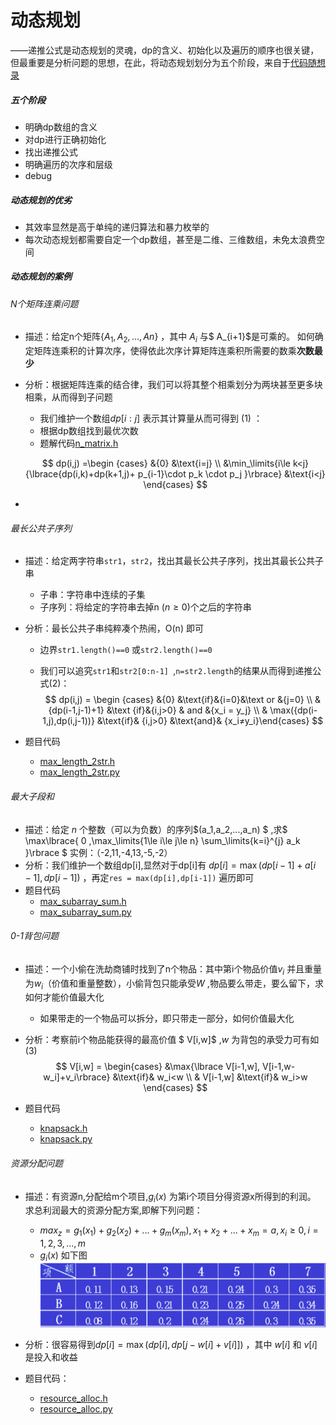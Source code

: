 # 动态规划

——递推公式是动态规划的灵魂，dp的含义、初始化以及遍历的顺序也很关键，但最重要是分析问题的思想，在此，将动态规划划分为五个阶段，来自于[代码随想录](https://www.bilibili.com/video/BV13Q4y197Wg/?spm_id_from=333.337.search-card.all.click&vd_source=2ed772ef3c25dca43937d30b2e9c63c9) 

##### 五个阶段

- 明确dp数组的含义
- 对dp进行正确初始化
- 找出递推公式
- 明确遍历的次序和层级
- debug

##### 动态规划的优劣

- 其效率显然是高于单纯的递归算法和暴力枚举的
- 每次动态规划都需要自定一个dp数组，甚至是二维、三维数组，未免太浪费空间



##### 动态规划的案例

###### N个矩阵连乘问题

- 描述：给定n个矩阵$\lbrace A_1,A_2,...,An \rbrace$ ，其中 $A_i$ 与$ A_{i+1}$是可乘的。 如何确定矩阵连乘积的计算次序，使得依此次序计算矩阵连乘积所需要的数乘**次数最少**

- 分析：根据矩阵连乘的结合律，我们可以将其整个相乘划分为两块甚至更多块相乘，从而得到子问题

  - 我们维护一个数组$dp[i:j]$ 表示其计算量从而可得到 (1) ：
  - 根据dp数组找到最优次数
  - 题解代码[n_matrix.h](../codes/n_matrix.h) 

  $$
  dp(i,j) =\begin {cases} &{0} &\text{i=j}  \\ &\min_\limits{i\le k<j} {\lbrace{dp(i,k)+dp(k+1,j)+ p_{i-1}\cdot p_k \cdot p_j }\rbrace} &\text{i<j} \end{cases}
  $$

- 

###### 最长公共子序列

- 描述：给定两字符串`str1`，`str2`，找出其最长公共子序列，找出其最长公共子串

  - 子串：字符串中连续的子集
  - 子序列：将给定的字符串去掉n $(n≥0)$个之后的字符串

- 分析：最长公共子串纯粹凑个热闹，O(n) 即可

  - 边界`str1.length()==0` 或`str2.length()==0` 

  - 我们可以追究`str1`和`str2[0:n-1] `,`n=str2.length`的结果从而得到递推公式(2)：
    $$
    dp(i,j) = \begin {cases} &{0} &\text{if}&{i=0}&\text or &{j=0}  \\ &{dp(i-1,j-1)+1} &\text {if}&{i,j>0} & and &{x_i = y_j} \\ & \max({dp(i-1,j),dp(i,j-1))} &\text{if}& {i,j>0} &\text{and}& {x_i≠y_i}\end{cases}
    $$

- 题目代码

  - [max_length_2str.h](../codes/max_length_2str.h)
  - [max_length_2str.py](../updating.md)





###### 最大子段和

- 描述：给定 *n* 个整数（可以为负数）的序列$(a_1,a_2,...,a_n) $ ,求$ \max\lbrace{ 0 ,\max_\limits{1\le i\le j\le n} \sum_\limits{k=i}^{j} a_k }\rbrace $ 实例：（-2,11,-4,13,-5,-2）
- 分析：我们维护一个数组dp[i],显然对于dp[i]有 $dp[i] = \max{(dp[i-1]+ a[i-1],dp[i-1])}$  ，再定`res = max(dp[i],dp[i-1])` 遍历即可
- 题目代码
  - [max_subarray_sum.h](../codes/max_subarray_sum.h)
  - [max_subarray_sum.py](../pycodes/max_subarray_sum.py) 

###### 0-1背包问题

- 描述：一个小偷在洗劫商铺时找到了n个物品：其中第i个物品价值$v_i$ 并且重量为$w_i$（价值和重量整数），小偷背包只能承受$W$ ,物品要么带走，要么留下，求如何才能价值最大化

  - 如果带走的一个物品可以拆分，即只带走一部分，如何价值最大化

- 分析：考察前i个物品能获得的最高价值 $ V[i,w]$ ,$w$ 为背包的承受力可有如(3)
  $$
  V[i,w] = \begin{cases} &\max{\lbrace V[i-1,w], V[i-1,w-w_i]+v_i\rbrace} &\text{if}& w_i<w \\ & V[i-1,w] &\text{if}& w_i>w \end{cases}
  $$
  
- 题目代码
  
  - [knapsack.h](../codes/knapsack.h) 
  - [knapsack.py](../updating.md)
  



###### 资源分配问题

- 描述：有资源n,分配给m个项目,$g_i(x)$ 为第i个项目分得资源x所得到的利润。 求总利润最大的资源分配方案,即解下列问题：
  - $max_z = g_1(x_1)+g_2(x_2)+...+g_m(x_m),x_1+x_2+...+x_m = a,x_i≥0,i={1,2,3,...,m}$ 
  - $g_i(x)$ 如下图![image-20230526014423768](../pics/image-20230526014423768.png)

- 分析：很容易得到$dp[i] = \max(dp[i],dp[ j-w[i]+v[i] ])$  ，其中 $w[i]$ 和 $v[i]$  是投入和收益
- 题目代码：
  - [resource_alloc.h](../codes/resource_alloc.h) 
  - [resource_alloc.py](../updating.md) 






















